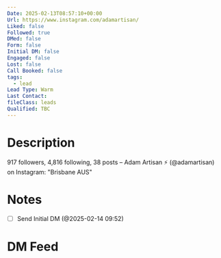```yaml
---
Date: 2025-02-13T08:57:10+00:00
Url: https://www.instagram.com/adamartisan/
Liked: false
Followed: true
DMed: false
Form: false
Initial DM: false
Engaged: false
Lost: false
Call Booked: false
tags:
  - lead
Lead Type: Warm
Last Contact: 
fileClass: leads
Qualified: TBC
---
```

# Description
917 followers, 4,816 following, 38 posts – Adam Artisan ⚡️ (@adamartisan) on Instagram: "Brisbane AUS"
# Notes
- [ ] Send Initial DM (@2025-02-14 09:52)
# DM Feed